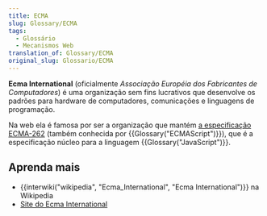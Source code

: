 ```yaml
---
title: ECMA
slug: Glossary/ECMA
tags:
  - Glossário
  - Mecanismos Web
translation_of: Glossary/ECMA
original_slug: Glossario/ECMA
---
```

<p><strong>Ecma International</strong> (oficialmente <em>Associação Européia dos Fabricantes de Computadores</em>) é uma organização sem fins lucrativos que desenvolve os padrões para hardware de computadores, comunicações e linguagens de programação.</p>

<p>Na web ela é famosa por ser a organização que mantém <a href="http://www.ecma-international.org/publications/standards/Ecma-262.htm">a especificação ECMA-262</a> (também conhecida por {{Glossary("ECMAScript")}}), que é a especificação núcleo para a linguagem {{Glossary("JavaScript")}}.</p>

<h2 id="Aprenda_mais">Aprenda mais</h2>

<ul>
 <li>{{interwiki("wikipedia", "Ecma_International", "Ecma International")}} na Wikipedia</li>
 <li><a href="http://www.ecma-international.org/">Site do Ecma International</a></li>
</ul>
